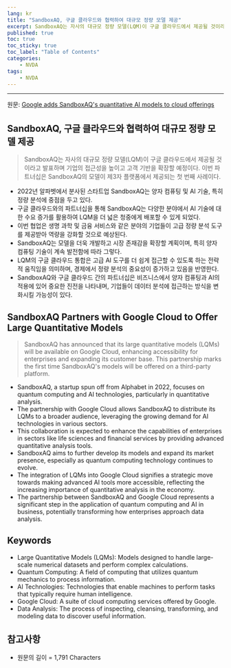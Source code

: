 ```yaml
---
lang: kr
title: "SandboxAQ, 구글 클라우드와 협력하여 대규모 정량 모델 제공"
excerpt: SandboxAQ는 자사의 대규모 정량 모델(LQM)이 구글 클라우드에서 제공될 것이라고 발표하며 기업의 접근성을 높이고 고객 기반을 확장할 예정이다. 이번 파트너십은 SandboxAQ의 모델이 제3자 플랫폼에서 제공되는 첫 번째 사례이다.
published: true
toc: true
toc_sticky: true
toc_label: "Table of Contents"
categories:
    - NVDA
tags:
    - NVDA
---
```


---

  원문: [Google adds SandboxAQ's quantitative AI models to cloud offerings](https://www.investing.com/news/stock-market-news/google-adds-sandboxaqs-quantitative-ai-models-to-cloud-offerings-3822021)

## SandboxAQ, 구글 클라우드와 협력하여 대규모 정량 모델 제공

> SandboxAQ는 자사의 대규모 정량 모델(LQM)이 구글 클라우드에서 제공될 것이라고 발표하며 기업의 접근성을 높이고 고객 기반을 확장할 예정이다. 이번 파트너십은 SandboxAQ의 모델이 제3자 플랫폼에서 제공되는 첫 번째 사례이다.


- 2022년 알파벳에서 분사된 스타트업 SandboxAQ는 양자 컴퓨팅 및 AI 기술, 특히 정량 분석에 중점을 두고 있다.
- 구글 클라우드와의 파트너십을 통해 SandboxAQ는 다양한 분야에서 AI 기술에 대한 수요 증가를 활용하여 LQM을 더 넓은 청중에게 배포할 수 있게 되었다.
- 이번 협업은 생명 과학 및 금융 서비스와 같은 분야의 기업들이 고급 정량 분석 도구를 제공받아 역량을 강화할 것으로 예상된다.
- SandboxAQ는 모델을 더욱 개발하고 시장 존재감을 확장할 계획이며, 특히 양자 컴퓨팅 기술이 계속 발전함에 따라 그렇다.
- LQM의 구글 클라우드 통합은 고급 AI 도구를 더 쉽게 접근할 수 있도록 하는 전략적 움직임을 의미하며, 경제에서 정량 분석의 중요성이 증가하고 있음을 반영한다.
- SandboxAQ와 구글 클라우드 간의 파트너십은 비즈니스에서 양자 컴퓨팅과 AI의 적용에 있어 중요한 진전을 나타내며, 기업들이 데이터 분석에 접근하는 방식을 변화시킬 가능성이 있다.

## SandboxAQ Partners with Google Cloud to Offer Large Quantitative Models

> SandboxAQ has announced that its large quantitative models (LQMs) will be available on Google Cloud, enhancing accessibility for enterprises and expanding its customer base. This partnership marks the first time SandboxAQ's models will be offered on a third-party platform.


- SandboxAQ, a startup spun off from Alphabet in 2022, focuses on quantum computing and AI technologies, particularly in quantitative analysis.
- The partnership with Google Cloud allows SandboxAQ to distribute its LQMs to a broader audience, leveraging the growing demand for AI technologies in various sectors.
- This collaboration is expected to enhance the capabilities of enterprises in sectors like life sciences and financial services by providing advanced quantitative analysis tools.
- SandboxAQ aims to further develop its models and expand its market presence, especially as quantum computing technology continues to evolve.
- The integration of LQMs into Google Cloud signifies a strategic move towards making advanced AI tools more accessible, reflecting the increasing importance of quantitative analysis in the economy.
- The partnership between SandboxAQ and Google Cloud represents a significant step in the application of quantum computing and AI in business, potentially transforming how enterprises approach data analysis.

## Keywords

- Large Quantitative Models (LQMs): Models designed to handle large-scale numerical datasets and perform complex calculations.
- Quantum Computing: A field of computing that utilizes quantum mechanics to process information.
- AI Technologies: Technologies that enable machines to perform tasks that typically require human intelligence.
- Google Cloud: A suite of cloud computing services offered by Google.
- Data Analysis: The process of inspecting, cleansing, transforming, and modeling data to discover useful information.

## 참고사항

- 원문의 길이 = 1,791 Characters

